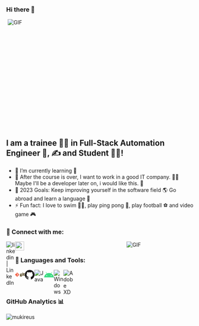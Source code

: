 ### Hi there 👋



<img align="right" alt="GIF" src="https://github.com/abhisheknaiidu/abhisheknaiidu/blob/master/code.gif?raw=true" width="500" height="320" />

## I am a trainee 👨‍🎓 in Full-Stack Automation Engineer 🚀,  ✍ and Student 👨‍🎓!
- 🌱 I’m currently learning 🔭
- 👯 After the course is over, I want to work in a good IT company. 👩‍💻 Maybe I'll be a developer later on, i would like this. 🎨
- 🥅 2023 Goals: Keep improving yourself in the software field 🌎 Go abroad and learn a language 🤖
- ⚡ Fun fact: I love to swim 🏊‍♀️, play ping pong 🏓, play football ⚽️ and video game 🎮

### 📩 Connect with me:

[<img align="left" alt="linkedin | LinkedIn" width="24px" src="https://raw.githubusercontent.com/peterthehan/peterthehan/master/assets/linkedin.svg" />][linkedin]
[<img align="left" height="24" width="24" src="https://cdn.jsdelivr.net/npm/simple-icons@v4/icons/gmail.svg" />][gmail]

<img align="right" alt="GIF" src="https://user-images.githubusercontent.com/115114695/201219684-a65c02ae-ab1e-47c5-a559-1de38bd0f9d7.gif" width="180" height="180" />
<br />

[linkedin]: https://www.linkedin.com/in/erkam-kilin%C3%A7-7888a4256/
[gmail]: mailto:erkamkilinc55@gmail.com
  

### 🔧 Languages and Tools:
    
[<img align="left" alt="Git" width="26px" src="https://raw.githubusercontent.com/github/explore/80688e429a7d4ef2fca1e82350fe8e3517d3494d/topics/git/git.png" />][git]
[<img align="left" alt="GitHub" width="26px" src="https://raw.githubusercontent.com/github/explore/78df643247d429f6cc873026c0622819ad797942/topics/github/github.png" />][github]
[<img align="left" alt="Java" width="26px" src="https://upload.wikimedia.org/wikipedia/tr/thumb/2/2e/Java_Logo.svg/800px-Java_Logo.svg.png" />][java]
[<img align="left" alt="Android" width="26px" src="https://raw.githubusercontent.com/github/explore/80688e429a7d4ef2fca1e82350fe8e3517d3494d/topics/android/android.png" />][android]
[<img align="left" alt="Windows" width="26px" src="https://upload.wikimedia.org/wikipedia/commons/thumb/0/0a/Unofficial_Windows_logo_variant_-_2002%E2%80%932012_%28Multicolored%29.svg/1161px-Unofficial_Windows_logo_variant_-_2002%E2%80%932012_%28Multicolored%29.svg.png" />][windows]
[<img align="left" alt="Adobe XD" width="26px" src="https://upload.wikimedia.org/wikipedia/commons/thumb/c/c2/Adobe_XD_CC_icon.svg/1200px-Adobe_XD_CC_icon.svg.png" />][xd]

<br />

[git]: https://git-scm.com/
[android]: https://www.android.com/
[github]: https://github.com/erka5537
[java]: https://www.java.com/
[windows]: https://www.microsoft.com/windows/
[xd]: https://www.adobe.com/products/xd.html

<br />
<br />


### GitHub Analytics 📊

  <img height="150em" align="left" src="https://github-readme-stats.vercel.app/api/top-langs?username=erka5537&show_icons=true&locale=en&layout=compact&langs_count=8&theme=radical" alt="mukireus"/>
</a>
